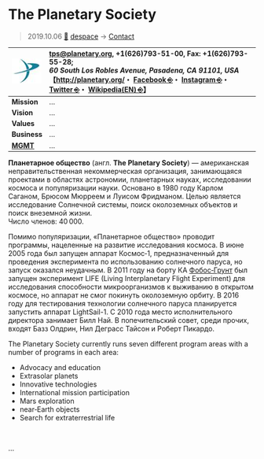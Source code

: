 # The Planetary Society
> 2019.10.06 [🚀](../../index/index.md) [despace](../index.md) → [Contact](../contact.md)

|[![](../f/con/p/planetary_society_logo1_thumb.jpg)](../f/con/p/planetary_society_logo1.png)|<tps@planetary.org>, +1(626)793-51-00, Fax: +1(626)793-55-28;<br> *60 South Los Robles Avenue, Pasadena, CA 91101, USA*<br> 【<http://planetary.org/>・ [Facebook ⎆](https://www.facebook.com/planetarysociety)・ [Instagram ⎆](https://www.instagram.com/planetarysociety/)・ [Twitter ⎆](https://twitter.com/exploreplanets)・ [Wikipedia(EN) ⎆](https://en.wikipedia.org/wiki/The_Planetary_Society)】|
|:--|:--|
|**Mission**|…|
|**Vision**|…|
|**Values**|…|
|**Business**|…|
|**[MGMT](../mgmt.md)**|…|

**Планетарное общество** (англ. **The Planetary Society**) — американская неправительственная некоммерческая организация, занимающаяся проектами в областях астрономии, планетарных науках, исследовании космоса и популяризации науки. Основано в 1980 году Карлом Саганом, Брюсом Мюрреем и Луисом Фридманом. Целью является исследование Солнечной системы, поиск околоземных объектов и поиск внеземной жизни.  
Число членов: 40 000.

Помимо популяризации, «Планетарное общество» проводит программы, нацеленные на развитие исследования космоса. В июне 2005 года был запущен аппарат Космос‑1, предназначенный для проведения эксперимента по использованию солнечного паруса, но запуск оказался неудачным. В 2011 году на борту КА [Фобос‑Грунт](../фобос_грунт.md) был запущен эксперимент LIFE (Living Interplanetary Flight Experiment) для исследования способности микроорганизмов к выживанию в открытом космосе, но аппарат не смог покинуть околоземную орбиту. В 2016 году для тестирования технологии солнечного паруса планируется запустить аппарат LightSail-1. С 2010 года место исполнительного директора занимает Билл Най. В попечительский совет, среди прочих, входят Базз Олдрин, Нил Деграсс Тайсон и Роберт Пикардо.

The Planetary Society currently runs seven different program areas with a number of programs in each area:

   - Advocacy and education
   - Extrasolar planets
   - Innovative technologies
   - International mission participation
   - Mars exploration
   - near‑Earth objects
   - Search for extraterrestrial life

<p style="page-break-after:always"> </p>

…
